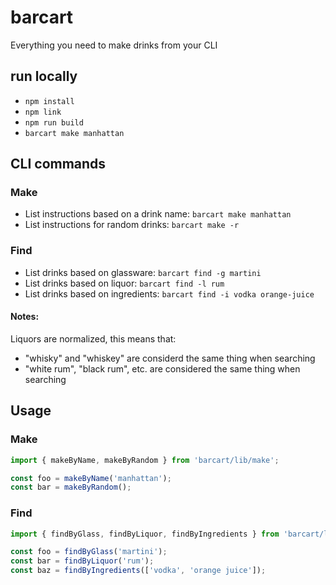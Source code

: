 # barcart

Everything you need to make drinks from your CLI

## run locally
* `npm install`
* `npm link`
* `npm run build`
* `barcart make manhattan`

## CLI commands

### Make
* List instructions based on a drink name: `barcart make manhattan`
* List instructions for random drinks: `barcart make -r`

### Find
* List drinks based on glassware: `barcart find -g martini`
* List drinks based on liquor: `barcart find -l rum`
* List drinks based on ingredients: `barcart find -i vodka orange-juice`

#### Notes:
Liquors are normalized, this means that:

* "whisky" and "whiskey" are considerd the same thing when searching
* "white rum", "black rum", etc. are considered the same thing when searching

## Usage

### Make
```js
import { makeByName, makeByRandom } from 'barcart/lib/make';

const foo = makeByName('manhattan');
const bar = makeByRandom();
```

### Find
```js
import { findByGlass, findByLiquor, findByIngredients } from 'barcart/lib/find';

const foo = findByGlass('martini');
const bar = findByLiquor('rum');
const baz = findByIngredients(['vodka', 'orange juice']);
```